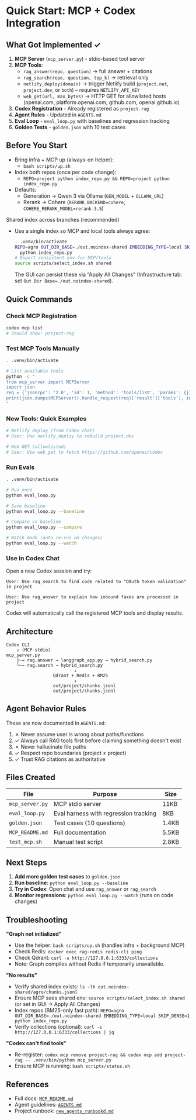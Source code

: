 # Quick Start: MCP + Codex Integration

## What Got Implemented ✓

1. **MCP Server** (`mcp_server.py`) - stdio-based tool server
2. **MCP Tools**:
   - `rag_answer(repo, question)` → full answer + citations
   - `rag_search(repo, question, top_k)` → retrieval only
   - `netlify_deploy(domain)` → trigger Netlify build (`project.net`, `project.dev`, or `both`) – requires `NETLIFY_API_KEY`
   - `web_get(url, max_bytes)` → HTTP GET for allowlisted hosts (openai.com, platform.openai.com, github.com, openai.github.io)
3. **Codex Registration** - Already registered as `project-rag`
4. **Agent Rules** - Updated in `AGENTS.md`
5. **Eval Loop** - `eval_loop.py` with baselines and regression tracking
6. **Golden Tests** - `golden.json` with 10 test cases

## Before You Start

- Bring infra + MCP up (always-on helper):
  - `bash scripts/up.sh`
- Index both repos (once per code change):
  - `REPO=project python index_repo.py && REPO=project python index_repo.py`
- Defaults:
  - Generation → Qwen 3 via Ollama (`GEN_MODEL` + `OLLAMA_URL`)
  - Rerank → Cohere (`RERANK_BACKEND=cohere`, `COHERE_RERANK_MODEL=rerank-3.5`)

Shared index across branches (recommended)
- Use a single index so MCP and local tools always agree:
  ```bash
  . .venv/bin/activate
  REPO=agro OUT_DIR_BASE=./out.noindex-shared EMBEDDING_TYPE=local SKIP_DENSE=1 \
    python index_repo.py
  # Export consistent env for MCP/tools
  source scripts/select_index.sh shared
  ```
  The GUI can persist these via “Apply All Changes” (Infrastructure tab: set `Out Dir Base=./out.noindex-shared`).

## Quick Commands

### Check MCP Registration
```bash
codex mcp list
# Should show: project-rag
```

### Test MCP Tools Manually
```bash
. .venv/bin/activate

# List available tools
python -c "
from mcp_server import MCPServer
import json
req = {'jsonrpc': '2.0', 'id': 1, 'method': 'tools/list', 'params': {}}
print(json.dumps(MCPServer().handle_request(req)['result']['tools'], indent=2))
"
```

### New Tools: Quick Examples

```bash
# Netlify deploy (from Codex chat)
# User: Use netlify_deploy to rebuild project.dev

# Web GET (allowlisted)
# User: Use web_get to fetch https://github.com/openai/codex
```

### Run Evals
```bash
. .venv/bin/activate

# Run once
python eval_loop.py

# Save baseline
python eval_loop.py --baseline

# Compare vs baseline
python eval_loop.py --compare

# Watch mode (auto re-run on changes)
python eval_loop.py --watch
```

### Use in Codex Chat

Open a new Codex session and try:

```
User: Use rag_search to find code related to "OAuth token validation" in project

User: Use rag_answer to explain how inbound faxes are processed in project
```

Codex will automatically call the registered MCP tools and display results.

## Architecture

```
Codex CLI
    ↓ (MCP stdio)
mcp_server.py
    ├─→ rag.answer → langgraph_app.py → hybrid_search.py
    └─→ rag.search → hybrid_search.py
                          ↓
                  Qdrant + Redis + BM25
                          ↓
                  out/project/chunks.jsonl
                  out/project/chunks.jsonl
```

## Agent Behavior Rules

These are now documented in `AGENTS.md`:

1. ✗ Never assume user is wrong about paths/functions
2. ✓ Always call RAG tools first before claiming something doesn't exist
3. ✗ Never hallucinate file paths
4. ✓ Respect repo boundaries (project ≠ project)
5. ✓ Trust RAG citations as authoritative

## Files Created

| File | Purpose | Size |
|------|---------|------|
| `mcp_server.py` | MCP stdio server | 11KB |
| `eval_loop.py` | Eval harness with regression tracking | 8KB |
| `golden.json` | Test cases (10 questions) | 1.4KB |
| `MCP_README.md` | Full documentation | 5.5KB |
| `test_mcp.sh` | Manual test script | 2.8KB |

## Next Steps

1. **Add more golden test cases** to `golden.json`
2. **Run baseline**: `python eval_loop.py --baseline`
3. **Try in Codex**: Open chat and use `rag_answer` or `rag_search`
4. **Monitor regressions**: `python eval_loop.py --watch` (runs on code changes)

## Troubleshooting

**"Graph not initialized"**
- Use the helper: `bash scripts/up.sh` (handles infra + background MCP)
- Check Redis: `docker exec rag-redis redis-cli ping`
- Check Qdrant: `curl -s http://127.0.0.1:6333/collections`
- Note: Graph compiles without Redis if temporarily unavailable.

**"No results"**
- Verify shared index exists: `ls -lh out.noindex-shared/agro/chunks.jsonl`
- Ensure MCP sees shared env: `source scripts/select_index.sh shared` (or set in GUI → Apply All Changes)
- Index repos (BM25-only fast path): `REPO=agro OUT_DIR_BASE=./out.noindex-shared EMBEDDING_TYPE=local SKIP_DENSE=1 python index_repo.py`
- Verify collections (optional): `curl -s http://127.0.0.1:6333/collections | jq`

**"Codex can't find tools"**
- Re-register: `codex mcp remove project-rag && codex mcp add project-rag -- .venv/bin/python mcp_server.py`
- Ensure MCP is running: `bash scripts/status.sh`

## References

- Full docs: [`MCP_README.md`](MCP_README.md)
- Agent guidelines: [`AGENTS.md`](AGENTS.md)
- Project runbook: [`new_agents_runbookd.md`](new_agents_runbookd.md)
